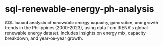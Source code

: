 # sql-renewable-energy-ph-analysis
SQL-based analysis of renewable energy capacity, generation, and growth trends in the Philippines (2000-2023), using data from IRENA's global renewable energy dataset. Includes insights on energy mix, capacity breakdown, and year-on-year growth.
